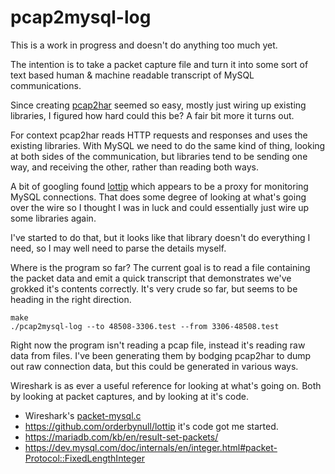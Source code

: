 # pcap2mysql-log

This is a work in progress and doesn't do anything too much yet.

The intention is to take a packet capture file and turn it into some sort of
text based human & machine readable transcript of MySQL communications.

Since creating [pcap2har](https://github.com/colinnewell/pcap2har) seemed so
easy, mostly just wiring up existing libraries, I figured how hard could this
be?  A fair bit more it turns out.

For context pcap2har reads HTTP requests and responses and uses the existing
libraries.  With MySQL we need to do the same kind of thing, looking at both
sides of the communication, but libraries tend to be sending one way, and
receiving the other, rather than reading both ways.

A bit of googling found [lottip](https://github.com/orderbynull/lottip) which
appears to be a proxy for monitoring MySQL connections.  That does some degree
of looking at what's going over the wire so I thought I was in luck and could
essentially just wire up some libraries again.

I've started to do that, but it looks like that library doesn't do everything I
need, so I may well need to parse the details myself.

Where is the program so far?  The current goal is to read a file containing the
packet data and emit a quick transcript that demonstrates we've grokked it's
contents correctly.  It's very crude so far, but seems to be heading in the
right direction.

    make
    ./pcap2mysql-log --to 48508-3306.test --from 3306-48508.test

Right now the program isn't reading a pcap file, instead it's reading raw data
from files.  I've been generating them by bodging pcap2har to dump out raw
connection data, but this could be generated in various ways.

Wireshark is as ever a useful reference for looking at what's going on.  Both
by looking at packet captures, and by looking at it's code.

* Wireshark's [packet-mysql.c](https://github.com/wireshark/wireshark/blob/master/epan/dissectors/packet-mysql.c)
* https://github.com/orderbynull/lottip it's code got me started.
* https://mariadb.com/kb/en/result-set-packets/
* https://dev.mysql.com/doc/internals/en/integer.html#packet-Protocol::FixedLengthInteger
